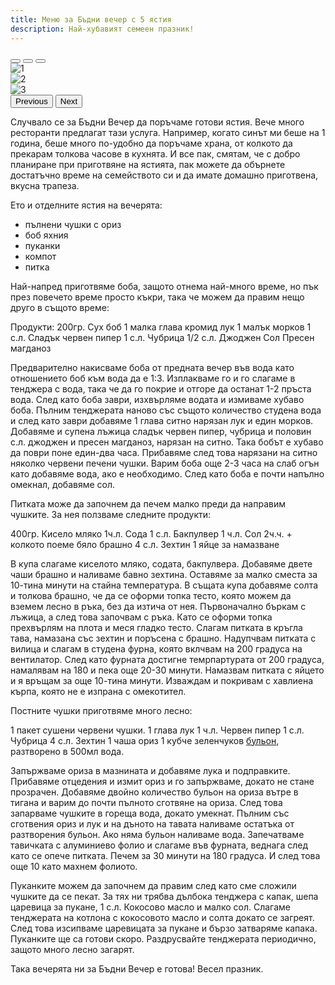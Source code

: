 ```yaml
---
title: Меню за Бъдни вечер с 5 ястия
description: Най-хубавият семеен празник!
---
```


<div id="carouselImageSlides" class="carousel slide">
  <div class="carousel-indicators">
    <button type="button" data-bs-target="#carouselImageSlides" data-bs-slide-to="0" class="active" aria-current="true" aria-label="Slide 1"></button>
    <button type="button" data-bs-target="#carouselImageSlides" data-bs-slide-to="1" aria-label="Slide 2"></button>
    <button type="button" data-bs-target="#carouselImageSlides" data-bs-slide-to="2" aria-label="Slide 3"></button>
  </div>
  <div class="carousel-inner">
    <div class="carousel-item active">
      <img src="/images/2019/12/93F25371-0DE4-4B47-B5BD-ECF8FE3CC9C3.jpeg" class="d-block w-100" alt="1">
    </div>
    <div class="carousel-item">
      <img src="/images/2019/12/64CA07F9-328C-4627-AA73-34FA4A8576F9.jpeg" class="d-block w-100" alt="2">
    </div>
    <div class="carousel-item">
      <img src="/images/2019/12/E57C3A75-630C-4731-955F-6D966E8B8EA9.jpeg" class="d-block w-100" alt="3">
    </div>
  </div>
  <button class="carousel-control-prev" type="button" data-bs-target="#carouselImageSlides" data-bs-slide="prev">
    <span class="carousel-control-prev-icon" aria-hidden="true"></span>
    <span class="visually-hidden">Previous</span>
  </button>
  <button class="carousel-control-next" type="button" data-bs-target="#carouselImageSlides" data-bs-slide="next">
    <span class="carousel-control-next-icon" aria-hidden="true"></span>
    <span class="visually-hidden">Next</span>
  </button>
</div>

Случвало се за Бъдни Вечер да поръчаме готови ястия. Вече много ресторанти предлагат тази услуга. Например, когато синът ми беше на 1 година, беше много по-удобно да поръчаме храна, от колкото да прекарам толкова часове в кухнята. И все пак, смятам, че с добро планиране при приготвяне на ястията, пак можете да обърнете достатъчно време на семейството си и да имате домашно приготвена, вкусна трапеза.

Ето и отделните ястия на вечерята:
- пълнени чушки с ориз
- боб яхния
- пуканки
- компот
- питка

Най-напред приготвяме боба, защото отнема най-много време, но пък през повечето време просто къкри, така че можем да правим нещо друго в същото време:

Продукти:
200гр. Сух боб
1 малка глава кромид лук
1 малък морков
1 с.л. Сладък червен пипер
1 с.л. Чубрица
1/2 с.л. Джоджен
Сол
Пресен магданоз

Предварително накисваме боба от предната вечер във вода като отношението боб към вода да е 1:3. Изплакваме го и го слагаме в тенджера с вода, така че да го покрие и отгоре да останат 1-2 пръста вода. След като боба заври, изхвърляме водата и измиваме хубаво боба. Пълним тенджерата наново със същото количество студена вода и след като заври добавяме 1 глава ситно нарязан лук и един морков. Добавяме и супена лъжица сладък червен пипер, чубрица и половин с.л. джоджен и пресен магданоз, нарязан на ситно. Така бобът е хубаво да поври поне един-два часа. Прибавяме след това нарязани на ситно няколко червени печени чушки. Варим боба още 2-3 часа на слаб огън като добавяме вода, ако е необходимо. След като боба е почти напълно омекнал, добавяме сол.

Питката може да започнем да печем малко преди да направим чушките. За нея ползваме следните продукти:

400гр. Кисело мляко
1ч.л. Сода
1 с.л. Бакпулвер
1 ч.л. Сол
2ч.ч. + колкото поеме бяло брашно
4 с.л. Зехтин
1 яйце за намазване

В купа слагаме киселото мляко, содата, бакпулвера. Добавяме двете чаши брашно и наливаме бавно зехтина. Оставяме за малко сместа за 10-тина минути на стайна температура. В същата купа добавяме солта и толкова брашно, че да се оформи топка тесто, която можем да вземем лесно в ръка, без да изтича от нея. Първоначално бъркам с лъжица, а след това започвам с ръка. Като се оформи топка прехвърлям на плота и меся гладко тесто. Слагам питката в кръгла тава, намазана със зехтин и поръсена с брашно. Надупчвам питката с вилица и слагам в студена фурна, която вклчвам на 200 градуса на вентилатор. След като фурната достигне темрпартурата от 200 градуса, намалявам на 180 и пека още 20-30 минути. Намазвам питката с яйцето и я връщам за още 10-тина минути. Изваждам и покривам с хавлиена кърпа, която не е изпрана с омекотител.

Постните чушки приготвяме много лесно:

1 пакет сушени червени чушки.
1 глава лук
1 ч.л. Червен пипер
1 с.л. Чубрица
4 с.л. Зехтин
1 чаша ориз
1 кубче зеленчуков <a href="https://www.zoya.bg/Зеленчуков-бульон-–-кубчета-–-10-бр.6059">бульон</a>, разтворено в 500мл вода.

Запържваме ориза в мазнината и добавяме лука и подправките. Прибавяме отцедения и измит ориз и го запържваме, докато не стане прозрачен. Добавяме двойно количество бульон на ориза вътре в тигана и варим до почти пълното сготвяне на ориза. След това запарваме чушките в гореща вода, докато умекнат. Пълним със сготвения ориз и лук и на дъното на тавата наливаме остатъка от разтворения бульон. Ако няма бульон наливаме вода. Запечатваме тавичката с алуминиево фолио и слагаме във фурната, веднага след като се опече питката. Печем за 30 минути на 180 градуса. И след това още 10 като махнем фолиото.

Пуканките можем да започнем да правим след като сме сложили чушките да се пекат. За тях ни трябва дълбока тенджера с капак, шепа царевица за пукане, 1 с.л. Кокосово масло и малко сол. Слагаме тенджерата на котлона с кокосовото масло и солта докато се загреят. След това изсипваме царевицата за пукане и бързо затваряме капака. Пуканките ще са готови скоро. Раздрусвайте тенджерата периодично, защото много лесно загарят.

Така вечерята ни за Бъдни Вечер е готова! Весел празник.
